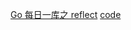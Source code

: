 [Go 每日一库之 reflect](https://zhuanlan.zhihu.com/p/376888407)
[code](https://github.com/darjun/go-daily-lib/tree/master/reflect)